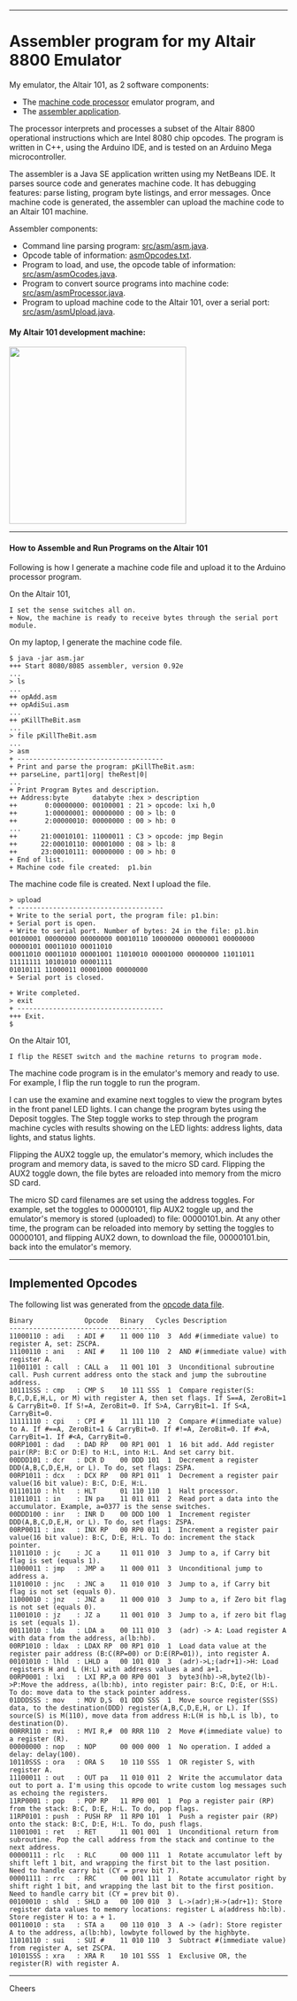 --------------------------------------------------------------------------------
# Assembler program for my Altair 8800 Emulator

My emulator, the Altair 101, as 2 software components:
+ The [machine code processor](../Processor/Processor.ino) emulator program, and
+ The [assembler application](src/asm/).

The processor interprets and processes a subset of the Altair 8800 operational instructions which are Intel 8080 chip opcodes.
The program is written in C++, using the Arduino IDE, and is tested on an Arduino Mega microcontroller.

The assembler is a Java SE application written using my NetBeans IDE.
It parses source code and generates machine code.
It has debugging features: parse listing, program byte listings, and error messages.
Once machine code is generated, the assembler can upload the machine code to an Altair 101 machine.

Assembler components:
+ Command line parsing program: [src/asm/asm.java](src/asm/asm.java).
+ Opcode table of information: [asmOpcodes.txt](asmOpcodes.txt).
+ Program to load, and use, the opcode table of information: [src/asm/asmOcodes.java](src/asm/asmOpcodes.java).
+ Program to convert source programs into machine code: [src/asm/asmProcessor.java](src/asm/asmProcessor.java).
+ Program to upload machine code to the Altair 101, over a serial port: [src/asm/asmUpload.java](src/asm/asmUpload.java).

#### My Altair 101 development machine:

<img width="320px"  src="../AltairSteampunk.jpg"/>

--------------------------------------------------------------------------------
#### How to Assemble and Run Programs on the Altair 101

Following is how I generate a machine code file and upload it to the Arduino processor program.

On the Altair 101,
````
I set the sense switches all on.
+ Now, the machine is ready to receive bytes through the serial port module.
````
On my laptop, I generate the machine code file.
````
$ java -jar asm.jar 
+++ Start 8080/8085 assembler, version 0.92e
...
> ls
...
++ opAdd.asm
++ opAdiSui.asm
...
++ pKillTheBit.asm
...
> file pKillTheBit.asm
...
> asm
+ -------------------------------------
+ Print and parse the program: pKillTheBit.asm:
++ parseLine, part1|org| theRest|0|
...
+ Print Program Bytes and description.
++ Address:byte      databyte :hex > description
++       0:00000000: 00100001 : 21 > opcode: lxi h,0
++       1:00000001: 00000000 : 00 > lb: 0
++       2:00000010: 00000000 : 00 > hb: 0
...
++      21:00010101: 11000011 : C3 > opcode: jmp Begin
++      22:00010110: 00001000 : 08 > lb: 8
++      23:00010111: 00000000 : 00 > hb: 0
+ End of list.
+ Machine code file created:  p1.bin
````
The machine code file is created. Next I upload the file.
````
> upload
+ -------------------------------------
+ Write to the serial port, the program file: p1.bin:
+ Serial port is open.
+ Write to serial port. Number of bytes: 24 in the file: p1.bin
00100001 00000000 00000000 00010110 10000000 00000001 00000000 00000101 00011010 00011010 
00011010 00011010 00001001 11010010 00001000 00000000 11011011 11111111 10101010 00001111 
01010111 11000011 00001000 00000000 
+ Serial port is closed.

+ Write completed.
> exit
+ -------------------------------------
+++ Exit.
$
````
On the Altair 101,
````
I flip the RESET switch and the machine returns to program mode.
````
The machine code program is in the emulator's memory and ready to use.
For example, I flip the run toggle to run the program.

I can use the examine and examine next toggles to view the program bytes in the front panel LED lights.
I can change the program bytes using the Deposit toggles.
The Step toggle works to step through the program machine cycles
with results showing on the LED lights: address lights, data lights, and status lights.

Flipping the AUX2 toggle up, the emulator's memory,
which includes the program and memory data, is saved to the micro SD card.
Flipping the AUX2 toggle down, the file bytes are reloaded into memory from the micro SD card.

The micro SD card filenames are set using the address toggles.
For example, set the toggles to 00000101, flip AUX2 toggle up,
and the emulator's memory is stored (uploaded) to file: 00000101.bin.
At any other time, the program can be reloaded into memory by
setting the toggles to 00000101, and flipping AUX2 down,
to download the file, 00000101.bin, back into the emulator's memory.

--------------------------------------------------------------------------------
## Implemented Opcodes

The following list was generated from the [opcode data file](asmOpcodes.txt).
````
Binary             Opcode   Binary   Cycles Description
-------------------------------------
11000110 : adi   : ADI #    11 000 110  3  Add #(immediate value) to register A, set: ZSCPA.
11100110 : ani   : ANI #    11 100 110  2  AND #(immediate value) with register A.
11001101 : call  : CALL a   11 001 101  3  Unconditional subroutine call. Push current address onto the stack and jump the subroutine address.
10111SSS : cmp   : CMP S    10 111 SSS  1  Compare register(S: B,C,D,E,H,L, or M) with register A, then set flags. If S==A, ZeroBit=1 & CarryBit=0. If S!=A, ZeroBit=0. If S>A, CarryBit=1. If S<A, CarryBit=0.
11111110 : cpi   : CPI #    11 111 110  2  Compare #(immediate value) to A. If #==A, ZeroBit=1 & CarryBit=0. If #!=A, ZeroBit=0. If #>A, CarryBit=1. If #<A, CarryBit=0.
00RP1001 : dad   : DAD RP   00 RP1 001  1  16 bit add. Add register pair(RP: B:C or D:E) to H:L, into H:L. And set carry bit.
00DDD101 : dcr   : DCR D    00 DDD 101  1  Decrement a register DDD(A,B,C,D,E,H, or L). To do, set flags: ZSPA.
00RP1011 : dcx   : DCX RP   00 RP1 011  1  Decrement a register pair value(16 bit value): B:C, D:E, H:L.
01110110 : hlt   : HLT      01 110 110  1  Halt processor.
11011011 : in    : IN pa    11 011 011  2  Read port a data into the accumulator. Example, a=0377 is the sense switches.
00DDD100 : inr   : INR D    00 DDD 100  1  Increment register DDD(A,B,C,D,E,H, or L). To do, set flags: ZSPA.
00RP0011 : inx   : INX RP   00 RP0 011  1  Increment a register pair value(16 bit value): B:C, D:E, H:L. To do: increment the stack pointer.
11011010 : jc    : JC a     11 011 010  3  Jump to a, if Carry bit flag is set (equals 1).
11000011 : jmp   : JMP a    11 000 011  3  Unconditional jump to address a.
11010010 : jnc   : JNC a    11 010 010  3  Jump to a, if Carry bit flag is not set (equals 0).
11000010 : jnz   : JNZ a    11 000 010  3  Jump to a, if Zero bit flag is not set (equals 0).
11001010 : jz    : JZ a     11 001 010  3  Jump to a, if zero bit flag is set (equals 1).
00111010 : lda   : LDA a    00 111 010  3  (adr) -> A: Load register A with data from the address, a(lb:hb).
00RP1010 : ldax  : LDAX RP  00 RP1 010  1  Load data value at the register pair address (B:C(RP=00) or D:E(RP=01)), into register A.
00101010 : lhld  : LHLD a   00 101 010  3  (adr)->L;(adr+1)->H: Load registers H and L (H:L) with address values a and a+1.
00RP0001 : lxi   : LXI RP,a 00 RP0 001  3  byte3(hb)->R,byte2(lb)->P:Move the address, a(lb:hb), into register pair: B:C, D:E, or H:L. To do: move data to the stack pointer address.
01DDDSSS : mov   : MOV D,S  01 DDD SSS  1  Move source register(SSS) data, to the destination(DDD) register(A,B,C,D,E,H, or L). If source(S) is M(110), move data from address H:L(H is hb,L is lb), to destination(D).
00RRR110 : mvi   : MVI R,#  00 RRR 110  2  Move #(immediate value) to a register (R).
00000000 : nop   : NOP      00 000 000  1  No operation. I added a delay: delay(100).
10110SSS : ora   : ORA S    10 110 SSS  1  OR register S, with register A.
11100011 : out   : OUT pa   11 010 011  2  Write the accumulator data out to port a. I'm using this opcode to write custom log messages such as echoing the registers.
11RP0001 : pop   : POP RP   11 RP0 001  1  Pop a register pair (RP) from the stack: B:C, D:E, H:L. To do, pop flags.
11RP0101 : push  : PUSH RP  11 RP0 101  1  Push a register pair (RP) onto the stack: B:C, D:E, H:L. To do, push flags.
11001001 : ret   : RET      11 001 001  1  Unconditional return from subroutine. Pop the call address from the stack and continue to the next address.
00000111 : rlc   : RLC      00 000 111  1  Rotate accumulator left by shift left 1 bit, and wrapping the first bit to the last position. Need to handle carry bit (CY = prev bit 7).
00001111 : rrc   : RRC      00 001 111  1  Rotate accumulator right by shift right 1 bit, and wrapping the last bit to the first position. Need to handle carry bit (CY = prev bit 0).
00100010 : shld  : SHLD a   00 100 010  3  L->(adr);H->(adr+1): Store register data values to memory locations: register L a(address hb:lb). Store register H to: a + 1.
00110010 : sta   : STA a    00 110 010  3  A -> (adr): Store register A to the address, a(lb:hb), lowbyte followed by the highbyte.
11010110 : sui   : SUI #    11 010 110  3  Subtract #(immediate value) from register A, set ZSCPA.
10101SSS : xra   : XRA R    10 101 SSS  1  Exclusive OR, the register(R) with register A.
````
--------------------------------------------------------------------------------
Cheers
